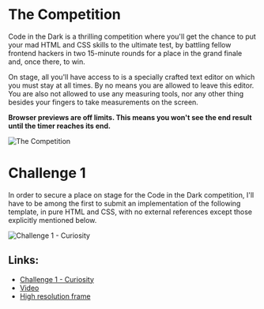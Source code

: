 # **The Competition**

Code in the Dark is a thrilling competition where you'll get the chance to put your mad HTML and CSS skills to the ultimate test, by battling fellow frontend hackers in two 15-minute rounds for a place in the grand finale and, once there, to win.

On stage, all you'll have access to is a specially crafted text editor on which you must stay at all times. By no means you are allowed to leave this editor. You are also not allowed to use any measuring tools, nor any other thing besides your fingers to take measurements on the screen.

**Browser previews are off limits. This means you won't see the end result until the timer reaches its end.**

![The Competition](assets/codeinthedark.jpg "The Competition")

# **Challenge 1**

In order to secure a place on stage for the Code in the Dark competition, I'll have to be among the first to submit an implementation of the following template, in pure HTML and CSS, with no external references except those explicitly mentioned below.

![Challenge 1 - Curiosity](assets/rover.gif "Challenge 1 - Curiosity")

## **Links:**

- [Challenge 1 - Curiosity](https://dark.pixels.camp/challenge/2019-1-curiosity-d3f4-64334a09/)
- [Video](https://dark.pixels.camp/challenge/2019-1-curiosity-d3f4-64334a09/rover4k.mov)
- [High resolution frame](assets/rover.png)

